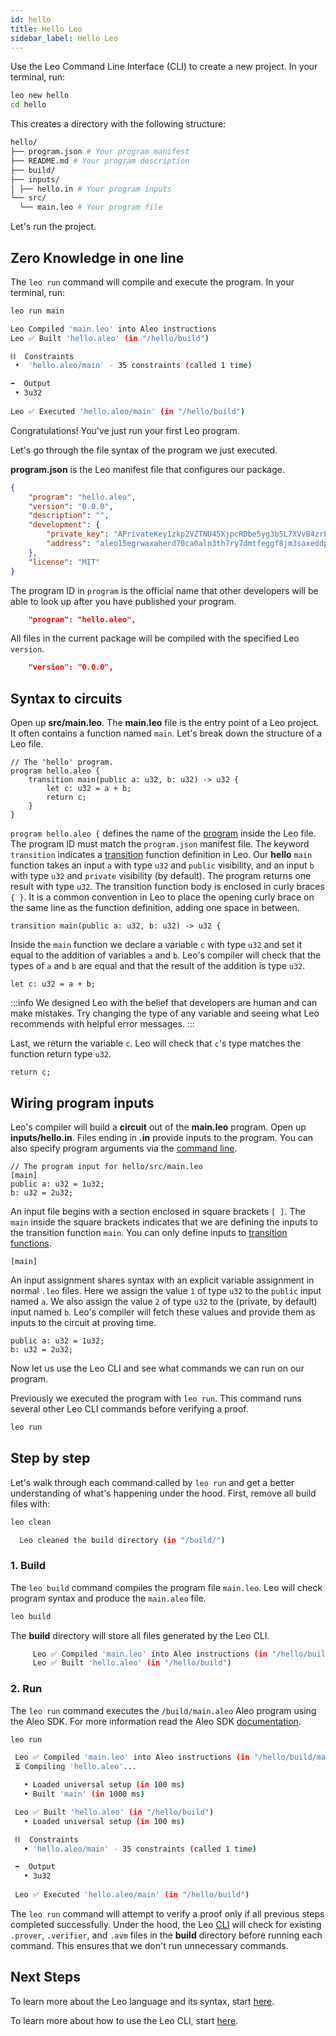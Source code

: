 ```yaml
---
id: hello
title: Hello Leo
sidebar_label: Hello Leo
---
```


Use the Leo Command Line Interface (CLI) to create a new project.
In your terminal, run:
```bash
leo new hello
cd hello
```

This creates a directory with the following structure:

```bash
hello/
├── program.json # Your program manifest
├── README.md # Your program description
├── build/
├── inputs/
│ ├── hello.in # Your program inputs
└── src/
  └── main.leo # Your program file
```

Let's run the project.

## Zero Knowledge in one line

The `leo run` command will compile and execute the program.
In your terminal, run:
```bash
leo run main
```

```bash title="console output:"
Leo Compiled 'main.leo' into Aleo instructions
Leo ✅ Built 'hello.aleo' (in "/hello/build")

⛓  Constraints
 •  'hello.aleo/main' - 35 constraints (called 1 time)

➡️  Output
 • 3u32
 
Leo ✅ Executed 'hello.aleo/main' (in "/hello/build")
```

Congratulations! You've just run your first Leo program.

Let's go through the file syntax of the program we just executed.


**program.json** is the Leo manifest file that configures our package.
```json title="program.json"
{
    "program": "hello.aleo",
    "version": "0.0.0",
    "description": "",
    "development": {
        "private_key": "APrivateKey1zkp2VZTNU45XjpcRDbe5yg3b5L7XVvB4zrFPtw1NAYvmhJx",
        "address": "aleo15egrwaxaherd70ca0aln3th7ry7dmtfeggf8jm3saxeddpa6dsqsye9u3m"
    },
    "license": "MIT"
}
```

The program ID in `program` is the official name that other developers will be able to look up after you have published your program.
```json
    "program": "hello.aleo",
```

All files in the current package will be compiled with the specified Leo `version`.

```json
    "version": "0.0.0",
```

## Syntax to circuits
Open up **src/main.leo**.
The **main.leo** file is the entry point of a Leo project. It often contains a function named `main`.
Let's break down the structure of a Leo file.
```leo title="src/main.leo" showLineNumbers
// The 'hello' program.
program hello.aleo {
    transition main(public a: u32, b: u32) -> u32 {
        let c: u32 = a + b;
        return c;
    }
}
```

`program hello.aleo {` defines the name of the [program](03_language.md#program-scope) inside the Leo file.
The program ID must match the `program.json` manifest file.
The keyword `transition` indicates a [transition](03_language.md#transition-function) function definition in Leo.
Our **hello** `main` function takes an input `a` with type `u32` and `public` visibility, and an input `b` with type `u32` and `private` visibility (by default).
The program returns one result with type `u32`.
The transition function body is enclosed in curly braces `{ }`. It is a common convention in Leo to place the opening curly
brace on the same line as the function definition, adding one space in between.
```leo
transition main(public a: u32, b: u32) -> u32 {
```

Inside the `main` function we declare a variable `c` with type `u32` and set it equal to the addition of variables `a` and `b`.
Leo's compiler will check that the types of `a` and `b` are equal and that the result of the addition is type `u32`.
```leo
let c: u32 = a + b;
```

:::info
We designed Leo with the belief that developers are human and can make mistakes.
Try changing the type of any variable and seeing what Leo recommends with helpful error messages.
:::

Last, we return the variable `c`.
Leo will check that `c`'s type matches the function return type `u32`.
```leo
return c;
```

## Wiring program inputs
Leo's compiler will build a **circuit** out of the **main.leo** program. Open up **inputs/hello.in**.
Files ending in **.in** provide inputs to the program. You can also specify program arguments via the [command line](05_commands.md#leo-run).
```leo title="inputs/hello.in"
// The program input for hello/src/main.leo
[main]
public a: u32 = 1u32;
b: u32 = 2u32;
```

An input file begins with a section enclosed in square brackets `[ ]`.
The `main` inside the square brackets indicates that we are defining the inputs to the transition function `main`.
You can only define inputs to [transition functions](03_language.md#transition-function).

```leo
[main]
```

An input assignment shares syntax with an explicit variable assignment in normal `.leo` files.
Here we assign the value `1` of type `u32` to the `public` input named `a`.
We also assign the value `2` of type `u32` to the (private, by default) input named `b`.
Leo's compiler will fetch these values and provide them as inputs to the circuit at proving time.

```leo
public a: u32 = 1u32;
b: u32 = 2u32;
```

Now let us use the Leo CLI and see what commands we can run on our program.


Previously we executed the program with `leo run`.
This command runs several other Leo CLI commands before verifying a proof.
```bash
leo run
```

## Step by step

Let's walk through each command called by `leo run` and get a better understanding of what's happening under the hood.
First, remove all build files with:
```bash
leo clean
```

```bash title="console output:"
  Leo cleaned the build directory (in "/build/")
```

### 1. Build

The `leo build` command compiles the program file `main.leo`. Leo will check program syntax and produce the `main.aleo` file.
```bash
leo build
```
The **build** directory will store all files generated by the Leo CLI.

```bash title="console output:"
     Leo ✅ Compiled 'main.leo' into Aleo instructions (in "/hello/build/main.aleo")
     Leo ✅ Built 'hello.aleo' (in "/hello/build")
```


### 2. Run

The `leo run` command executes the `/build/main.aleo` Aleo program using the Aleo SDK.
For more information read the Aleo SDK [documentation](../00_aleo_overview.md).
```bash
leo run
```

```bash title="console output:"
 Leo ✅ Compiled 'main.leo' into Aleo instructions (in "/hello/build/main.aleo")
 ⏳ Compiling 'hello.aleo'...

   • Loaded universal setup (in 100 ms)
   • Built 'main' (in 1000 ms)

 Leo ✅ Built 'hello.aleo' (in "/hello/build")
   • Loaded universal setup (in 100 ms)

 ⛓  Constraints
   • 'hello.aleo/main' - 35 constraints (called 1 time)

 ➡️  Output
   • 3u32
 
 Leo ✅ Executed 'hello.aleo/main' (in "/hello/build")
```


The `leo run` command will attempt to verify a proof only if all previous steps completed successfully.
Under the hood, the Leo [CLI](05_commands.md) will check for existing `.prover`, `.verifier`, and `.avm` files
in the **build** directory before running each command. This ensures that we don't run unnecessary commands.

[//]: # ()
[//]: # (## The Leo Language)

[//]: # (To learn more about how to use the Leo Language, start [here]&#40;../language/01_layout.md&#41;.)

## Next Steps

To learn more about the Leo language and its syntax, start [here](03_language.md).

To learn more about how to use the Leo CLI, start [here](05_commands.md).